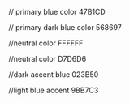 // primary blue color
47B1CD

// primary dark blue color
568697

//neutral color
FFFFFF

//neutral color
D7D6D6

//dark accent blue
023B50

//light blue accent
9BB7C3

